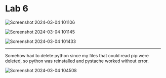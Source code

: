# Lab 6

![Screenshot 2024-03-04 101106](https://github.com/BlazedFir511/EE322/assets/65604948/14013f4c-da7a-4b53-8450-92c8fbd81af8)

![Screenshot 2024-03-04 101145](https://github.com/BlazedFir511/EE322/assets/65604948/e4ba721b-bc38-4ae3-bdcb-496f5790bdf8)

![Screenshot 2024-03-04 101433](https://github.com/BlazedFir511/EE322/assets/65604948/d88a58a8-2efa-4292-bc46-4a5974e451ac)

---

Somehow had to delete python since my files that could read pip were deleted, so python was reinstalled and pystache worked without error.

![Screenshot 2024-03-04 104508](https://github.com/BlazedFir511/EE322/assets/65604948/348e36e3-e3bc-41df-9037-3486fc1f8c2d)
